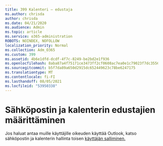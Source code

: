 ```yaml
---
title: 399 Kalenteri – edustaja
ms.author: chrisda
author: chrisda
ms.date: 04/21/2020
ms.audience: Admin
ms.topic: article
ms.service: o365-administration
ROBOTS: NOINDEX, NOFOLLOW
localization_priority: Normal
ms.collection: Adm_O365
ms.custom: 399
ms.assetid: 4b6e1dfd-dcdf-4f7c-8249-be2bd2e1f936
ms.openlocfilehash: 8aba87a4f75171ce3473ff2cf0608ac7ea0e1c79023f7dc35566f023864c008e
ms.sourcegitcommit: b5f7da89a650d2915dc652449623c78be6247175
ms.translationtype: MT
ms.contentlocale: fi-FI
ms.lasthandoff: 08/05/2021
ms.locfileid: "53950338"
---
```

# <a name="configure-mail-and-calendar-delegates"></a>Sähköpostin ja kalenterin edustajien määrittäminen

Jos haluat antaa muille käyttäjille oikeuden käyttää Outlook, katso sähköpostin ja kalenterin hallinta toisen [käyttäjän salliminen.](https://support.office.com/article/9684b670-7588-4eea-8717-9e5799047540.aspx)
